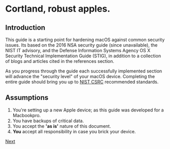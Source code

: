 

Cortland, robust apples.
=======================


Introduction
------------

This guide is a starting point for hardening macOS against common security issues. 
Its based on the 2016 NSA security guide (since unavailable), the NIST 
IT advisory, and the Defense Information Systems Agency OS X Security Technical Implementation Guide (STIG), in addition to a collection of blogs and articles cited
in the references section.


As you progress through the guide each successfully implemented section will advance 
the "security level" of your macOS device. Completing the entire guide should bring
you up to [NIST CSRC](https://csrc.nist.gov/) recommended standards.


Assumptions
-----------

1. You're setting up a new Apple device; as this guide was developed for a Macbookpro.
2. You have backups of critical data.
3. You accept the **'as is'** nature of this document.
4. **You** accept all responsibility in case you brick your device.


[Next](pages/install.md)

